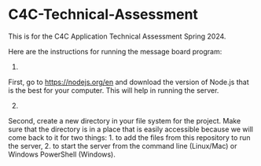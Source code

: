 # C4C-Technical-Assessment
This is for the C4C Application Technical Assessment Spring 2024.

Here are the instructions for running the message board program: 

1. 
First, go to https://nodejs.org/en and download the version of Node.js that is the best for your computer. This will help in running the server. 

2. 
Second, create a new directory in your file system for the project. Make sure that the directory is in a place that is easily accessible because we will come back to it for two things: 1. to add the files from this repository to run the server, 2. to start the server from the command line (Linux/Mac) or Windows PowerShell (Windows). 
